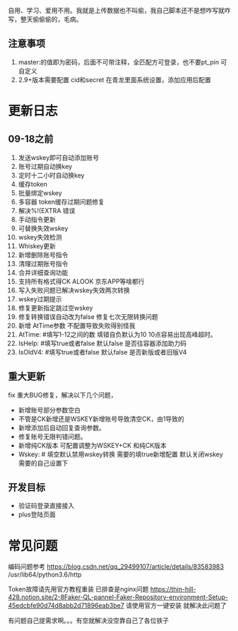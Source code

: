 自用、学习、爱用不用。我就是上传数据也不叫偷，我自己脚本还不是想咋写就咋写，整天偷偷偷的，毛病。

## 注意事项

 1. master:的值即为密码，后面不可带注释，全匹配方可登录，也不要pt_pin 可自定义
  2. 2.9+版本需要配置    cid和secret 在青龙里面系统设置，添加应用后配置

# 更新日志

## 09-18之前

  1. 发送wskey即可自动添加账号
  2. 账号过期自动换key
  3. 定时十二小时自动换key
  4. 缓存token
  5. 批量绑定wskey
  6. 多容器 token缓存过期问题修复
  7. 解决%!(EXTRA 错误
  8. 手动指令更新
  9. 可替换失效wskey
  10. wskey失效检测
  11. Whiskey更新
  12. 新增删除账号指令
  13. 清理过期账号指令
  14. 合并详细查询功能
  15. 支持所有格式得CK  ALOOK  京东APP等啥都行
  16. 写入失败问题已解决wskey失效两次转换
  17. wskey过期提示
  18. 修复更新指定跳过空wskey
  19. 修复转换错误自动改为false 修复七次无限转换问题
  20. 新增 AtTime参数 不配置导致失败得别怪我
  21. AtTime:  #填写1-12之间的数  填错自负默认为10  10点容易出现高峰超时。
  22. IsHelp:   #填写true或者false  默认false 是否往容器添加助力码
  23. IsOldV4: #填写true或者false  默认false  是否新版或者旧版V4

## 重大更新

fix 重大BUG修复，解决以下几个问题，

- 新增账号部分参数空白
- 不管是CK新增还是WSKEY新增账号导致清空CK，由1导致的
- 新增添加后自动回复查询参数。
- 修复账号无限判错问题。
- 新增纯CK版本 可配置调整为WSKEY+CK  和纯CK版本
- Wskey: # 填空默认禁用wskey转换 需要的填true新增配置 默认关闭wskey 需要的自己设置下



## 开发目标

- 验证码登录直接接入
- plus登陆页面 



# 常见问题

编码问题参考
https://blog.csdn.net/qq_29499107/article/details/83583983
/usr/lib64/python3.6/http

Token故障请先用官方教程重装  已排查是nginx问题
https://thin-hill-428.notion.site/2-8Faker-QL-pannel-Faker-Repository-environment-Setup-45edcbfe90d74d8abb2d71896eab3be7
请使用官方一键安装 就解决此问题了




有问题自己提需求啊。。。有空就解决没空靠自己了各位铁子

